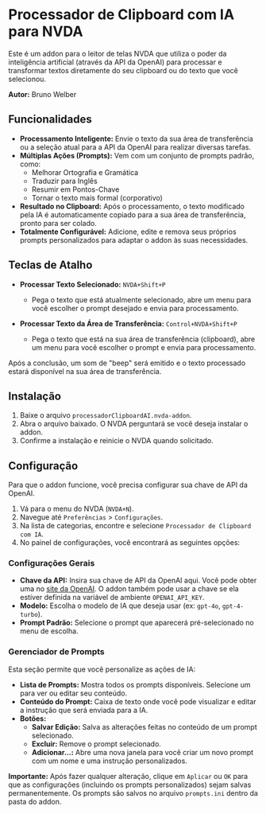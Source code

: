 # Processador de Clipboard com IA para NVDA

Este é um addon para o leitor de telas NVDA que utiliza o poder da inteligência artificial (através da API da OpenAI) para processar e transformar textos diretamente do seu clipboard ou do texto que você selecionou.

**Autor:** Bruno Welber

## Funcionalidades

- **Processamento Inteligente:** Envie o texto da sua área de transferência ou a seleção atual para a API da OpenAI para realizar diversas tarefas.
- **Múltiplas Ações (Prompts):** Vem com um conjunto de prompts padrão, como:
  - Melhorar Ortografia e Gramática
  - Traduzir para Inglês
  - Resumir em Pontos-Chave
  - Tornar o texto mais formal (corporativo)
- **Resultado no Clipboard:** Após o processamento, o texto modificado pela IA é automaticamente copiado para a sua área de transferência, pronto para ser colado.
- **Totalmente Configurável:** Adicione, edite e remova seus próprios prompts personalizados para adaptar o addon às suas necessidades.

## Teclas de Atalho

- **Processar Texto Selecionado:** `NVDA+Shift+P`
  - Pega o texto que está atualmente selecionado, abre um menu para você escolher o prompt desejado e envia para processamento.

- **Processar Texto da Área de Transferência:** `Control+NVDA+Shift+P`
  - Pega o texto que está na sua área de transferência (clipboard), abre um menu para você escolher o prompt e envia para processamento.

Após a conclusão, um som de "beep" será emitido e o texto processado estará disponível na sua área de transferência.

## Instalação

1. Baixe o arquivo `processadorClipboardAI.nvda-addon`.
2. Abra o arquivo baixado. O NVDA perguntará se você deseja instalar o addon.
3. Confirme a instalação e reinicie o NVDA quando solicitado.

## Configuração

Para que o addon funcione, você precisa configurar sua chave de API da OpenAI.

1. Vá para o menu do NVDA (`NVDA+N`).
2. Navegue até `Preferências` > `Configurações`.
3. Na lista de categorias, encontre e selecione `Processador de Clipboard com IA`.
4. No painel de configurações, você encontrará as seguintes opções:

### Configurações Gerais

- **Chave da API:** Insira sua chave de API da OpenAI aqui. Você pode obter uma no [site da OpenAI](https://platform.openai.com/api-keys). O addon também pode usar a chave se ela estiver definida na variável de ambiente `OPENAI_API_KEY`.
- **Modelo:** Escolha o modelo de IA que deseja usar (ex: `gpt-4o`, `gpt-4-turbo`).
- **Prompt Padrão:** Selecione o prompt que aparecerá pré-selecionado no menu de escolha.

### Gerenciador de Prompts

Esta seção permite que você personalize as ações de IA:

- **Lista de Prompts:** Mostra todos os prompts disponíveis. Selecione um para ver ou editar seu conteúdo.
- **Conteúdo do Prompt:** Caixa de texto onde você pode visualizar e editar a instrução que será enviada para a IA.
- **Botões:**
  - **Salvar Edição:** Salva as alterações feitas no conteúdo de um prompt selecionado.
  - **Excluir:** Remove o prompt selecionado.
  - **Adicionar...:** Abre uma nova janela para você criar um novo prompt com um nome e uma instrução personalizados.

**Importante:** Após fazer qualquer alteração, clique em `Aplicar` ou `OK` para que as configurações (incluindo os prompts personalizados) sejam salvas permanentemente. Os prompts são salvos no arquivo `prompts.ini` dentro da pasta do addon.
